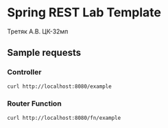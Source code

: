 # Spring REST Lab Template
Третяк А.В. ЦК-32мп

## Sample requests
### Controller

```bash
curl http://localhost:8080/example
```

### Router Function

```bash
curl http://localhost:8080/fn/example
```
